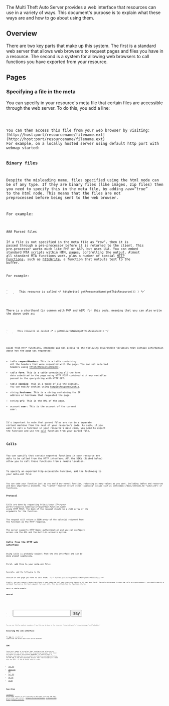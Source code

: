 The Multi Theft Auto Server provides a web interface that resources can use in a variety of ways. This document's purpose is to explain what these ways are and how to go about using them.

Overview
--------

There are two key parts that make up this system. The first is a standard web server that allows web browsers to request pages and files you have in a resource. The second is a system for allowing web browsers to call functions you have exported from your resource.

Pages
-----

### Specifying a file in the meta

You can specify in your resource's meta file that certain files are accessible through the web server. To do this, you add a line: <code lang="xml">

<html src="filename.ext" />
</syntaxhighlight>
You can then access this file from your web browser by visiting: [http://host:port/resourcename/filename.ext](http://host:port/resourcename/filename.ext)
For example, on a locally hosted server using default http port with webmap started: <http://127.0.0.1:22005/webmap/map.htm>

### Binary files

Despite the misleading name, files specified using the html node can be of any type. If they are binary files (like images, zip files) then you need to specify this in the meta file, by adding *raw=“true”* to the *html* node. This means that the files are not preprocessed before being sent to the web browser.

For example: <code lang="xml">

<html src="image.gif" raw="true" />
</syntaxhighlight>
### Parsed files

If a file is not specified in the meta file as “raw”, then it is passed through a pre-processor before it is returned to the client. This pre-processor works much like PHP or ASP, but uses LUA. You can embed standard MTA scripts within HTML pages, controlling the output. Almost all standard MTA functions work, plus a number of special [HTTP Functions](/docs/Template:HTTP_functions.md "wikilink"), such as [httpWrite](/httpWrite.md "wikilink"), a function that outputs text to the buffer.

For example: <code lang="html4strict">

<html>
<body>
`       This resource is called <* httpWrite( getResourceName(getThisResource()) ) *>`
`   `

</body>
<html>
</syntaxhighlight>
There is a shorthand (in common with PHP and ASP) for this code, meaning that you can also write the above code as:

<code lang="html4strict">

<html>
<body>
`       This resource is called <* = getResourceName(getThisResource()) *>`
`   `

</body>
<html>
</syntaxhighlight>
Aside from HTTP functions, embedded Lua has access to the following environment variables that contain information about how the page was requested:

-   table **requestHeaders**: This is a table containing all the headers that were requested with the page. You can set returned headers using [httpSetResponseHeader](/docs/httpSetResponseHeader.md "wikilink").
-   table **form**: This is a table containing all the form data submitted to the page using HTTP POST combined with any variables passed in the querystring with HTTP GET.
-   table **cookies**: This is a table of all the cookies. You can modify cookies using [httpSetResponseCookie](/docs/httpSetResponseCookie.md "wikilink").
-   string **hostname**: This is a string containing the IP address or hostname that requested the page.
-   string **url**: This is the URL of the page.
-   account **user**: This is the account of the current user.

It's important to note that parsed files are run in a separate virtual machine from the rest of your resource's code. As such, if you want to call a function in your resource's main code, you need to export the function and use the [call](/docs/call.md "wikilink") function from your parsed file.

Calls
-----

You can specify that certain exported functions in your resource are able to be called from the HTTP interface. All the SDKs (listed below) allow you to call these functions from a remote location.

To specify an exported http-accessible function, add the following to your meta.xml file: <code lang="xml"> <export function='functionName' http='true' />

</syntaxhighlight>
You can code your function just as you would any normal function, returning as many values as you want, including tables and resources and most importantly elements. You *cannot* however return other 'userdata' values such as [xmlnodes](/docs/xmlnode.md "wikilink") or functions.

### Protocol

Calls are done by requesting *http://&lt;your IP&gt;:&lt;your port&gt;/&lt;resource\_name&gt;/call/&lt;exported\_function\_name&gt;* using HTTP POST. The body of the request should be a JSON array of the arguments for the function.

The request will return a JSON array of the value(s) returned from the function as the HTTP response.

The server supports HTTP Basic authentication and you can configure access via the ACL and the built-in accounts system.

### Calls from the HTTP web interface

Using calls is probably easiest from the web interface and can be done almost seamlessly.

First, add this to your meta.xml file: <code lang="xml"> <include resource="ajax" />

</syntaxhighlight>
Secondly, add the following to the

<head>
section of the page you want to call from: <code lang="lua"> &lt;\* = exports.ajax:start(getResourceName(getThisResource())) \*&gt;

</syntaxhighlight>
Finally, you can create a javascript block in your page and call your functions almost as if they were local. The only difference is that the calls are aysnchronous - you should specify a callback function as the last argument for your call. This is called when the function returns.

Here's a simple example.

**meta.xml** <code lang="xml"> <meta>

`  `<include resource="ajax" />
`  `

<script src='code.lua' />
<html src='page.htm' default='true' />
`  `<export function='showChatMessage' http='true' />

</meta>

</syntaxhighlight>
**code.lua** <code lang="lua"> function showChatMessage ( message )

`   outputChatBox ( message )`
`   return 5;`

end

</syntaxhighlight>
**page.htm** <code lang="html4strict">

<html>
<head>
`       <* = exports.ajax:start(getResourceName(getThisResource())) *>`
`       `

<script type='text/javascript'>
`           function say() {`
`               var message = document.getElementById('message')`
`               showChatMessage ( message.value, `
`                   function ( number ) {`
`                       // the function has been called and returned something`
`                       message.value = `“`The` `function` `returned`”` + number;`
`                   }`
`               );`
`           }`
`       `

</script>
</head>
<body>
`       `<input type='text' id='message' /><input type='button' value='say' onclick='say();' />
`   `

</body>
</html>
</syntaxhighlight>
You can see (fairly complex) examples of how this can be done in the resources *resourcebrowser*, *resourcemanager* and *webadmin*.

Securing the web interface
--------------------------

The [ACL](/docs/ACL.md "wikilink") has a number of rights that can affect what files can be accessed.

SDK
---

There are a number of so-called 'SDKs' available that allow you to interface with the server from other programming languages. With these you could (in theory) write whole gamemodes. In practice this is probably a bad idea, but it is useful for statistics and administration. The PHP SDK is the most developed version. Feel free to modify or create your own SDKs - if you do please send us a copy.

-   [Java SDK](/docs/JavaSDK.md "wikilink")
-   [Javascript SDK](/docs/Javascript_SDK.md "wikilink")
-   [Perl SDK](/docs/Perl_SDK.md "wikilink")
-   [PHP SDK](/docs/PHP_SDK.md "wikilink")
-   [C\# SDK](/docs/CSharp_SDK.md "wikilink")

See Also
--------

[callRemote](/docs/callRemote.md "wikilink") - Allows game servers to call functions on PHP pages (with the PHP SDK) and on other game servers. [Category:Scripting Concepts](/Category:Scripting_Concepts.md "wikilink") [ru:Resource Web Access](/ru:Resource_Web_Access.md "wikilink") [Category:Tutorials](/Category:Tutorials.md "wikilink")
